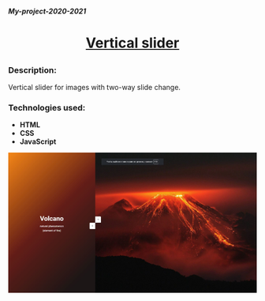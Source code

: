 ##### My-project-2020-2021

# <p align="center">[Vertical slider](https://ckachok.github.io/My-project-2020-2021/vertical-slider/)</p>

### Description:
Vertical slider for images with two-way slide change.

### Technologies used:

- **HTML** 
- **CSS**
- **JavaScript**

![Illustration for the project](https://github.com/ckachok/My-project-2020-2021/blob/preview/image/vertical-slider.JPG)
